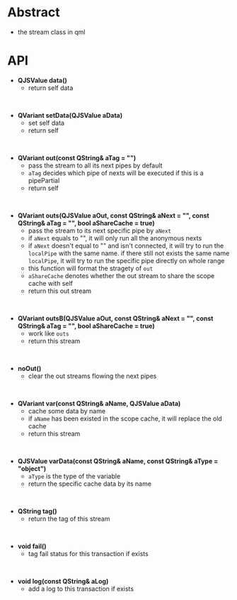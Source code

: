 # Abstract  
* the stream class in qml  

# API
* **QJSValue data()**  
    - return self data  
</br>

* **QVariant setData(QJSValue aData)**  
    - set self data  
    - return self  
</br>

* **QVariant out(const QString& aTag = "")**  
    - pass the stream to all its next pipes by default  
    - `aTag` decides which pipe of nexts will be executed if this is a pipePartial  
    - return self  
</br>

* **QVariant outs(QJSValue aOut, const QString& aNext = "", const QString& aTag = "", bool aShareCache = true)**  
    - pass the stream to its next specific pipe by `aNext`  
    - if `aNext` equals to "", it will only run all the anonymous nexts  
    - if `aNext` doesn't equal to "" and isn't connected, it will try to run the `localPipe` with the same name. if there still not exists the same name `localPipe`, it will try to run the specific pipe directly on whole range  
    - this function will format the stragety of `out`  
    - `aShareCache` denotes whether the out stream to share the scope cache with self  
    - return this out stream  
</br>

* **QVariant outsB(QJSValue aOut, const QString& aNext = "", const QString& aTag = "", bool aShareCache = true)**  
    - work like `outs`  
    - return this stream  
</br>

* **noOut()**  
    - clear the out streams flowing the next pipes  
</br>

* **QVariant var(const QString& aName, QJSValue aData)**  
    - cache some data by name  
    - if `aName` has been existed in the scope cache, it will replace the old cache  
    - return this stream  
</br>

* **QJSValue varData(const QString& aName, const QString& aType = "object")**  
    - `aType` is the type of the variable
    - return the specific cache data by its name  
</br>

* **QString tag()**  
    - return the tag of this stream  
</br>

* **void fail()**  
    - tag fail status for this transaction if exists  
</br>

* **void log(const QString& aLog)**  
    - add a log to this transaction if exists
</br>